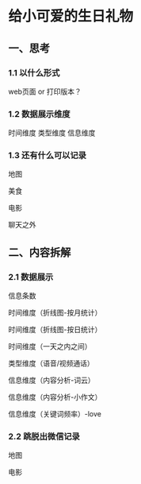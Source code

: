 # 给小可爱的生日礼物
## 一、思考
### 1.1 以什么形式
web页面 or 打印版本？
### 1.2 数据展示维度
时间维度
类型维度
信息维度

### 1.3 还有什么可以记录

地图

美食

电影

聊天之外

## 二、内容拆解
### 2.1 数据展示

信息条数

时间维度（折线图-按月统计）

时间维度（折线图-按日统计）

时间维度（一天之内之间）

类型维度（语音/视频通话）

信息维度（内容分析-词云）

信息维度（内容分析-小作文）

信息维度（关键词频率）-love

### 2.2 跳脱出微信记录

地图

电影

